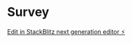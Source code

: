 # Survey

[Edit in StackBlitz next generation editor ⚡️](https://stackblitz.com/~/github.com/Egodyla/Survey)